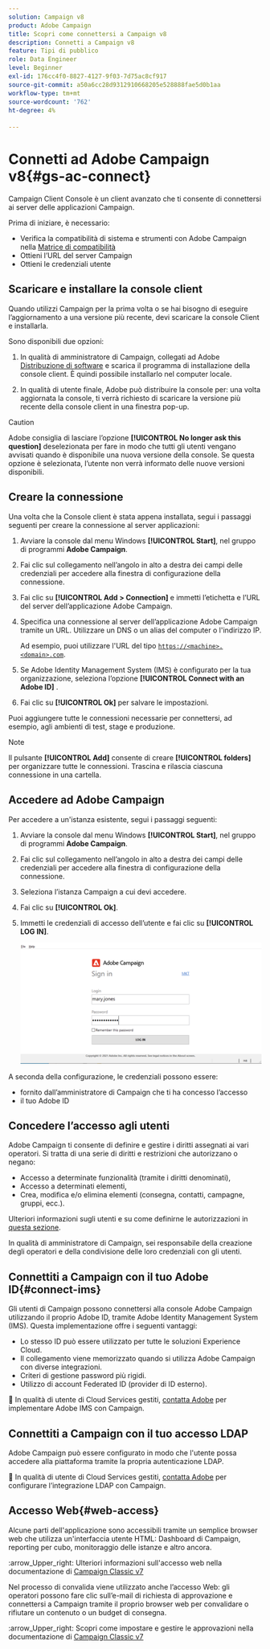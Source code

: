 ```yaml
---
solution: Campaign v8
product: Adobe Campaign
title: Scopri come connettersi a Campaign v8
description: Connetti a Campaign v8
feature: Tipi di pubblico
role: Data Engineer
level: Beginner
exl-id: 176cc4f0-8827-4127-9f03-7d75ac8cf917
source-git-commit: a50a6cc28d9312910668205e528888fae5d0b1aa
workflow-type: tm+mt
source-wordcount: '762'
ht-degree: 4%

---
```


# Connetti ad Adobe Campaign v8{#gs-ac-connect}

Campaign Client Console è un client avanzato che ti consente di connettersi ai server delle applicazioni Campaign.

Prima di iniziare, è necessario:

* Verifica la compatibilità di sistema e strumenti con Adobe Campaign nella [Matrice di compatibilità](compatibility-matrix.md)
* Ottieni l’URL del server Campaign
* Ottieni le credenziali utente

## Scaricare e installare la console client

Quando utilizzi Campaign per la prima volta o se hai bisogno di eseguire l’aggiornamento a una versione più recente, devi scaricare la console Client e installarla.

Sono disponibili due opzioni:

1. In qualità di amministratore di Campaign, collegati ad Adobe [Distribuzione di software](https://experience.adobe.com/#/downloads/content/software-distribution/encampaign.html) e scarica il programma di installazione della console client. È quindi possibile installarlo nel computer locale.

1. In qualità di utente finale, Adobe può distribuire la console per: una volta aggiornata la console, ti verrà richiesto di scaricare la versione più recente della console client in una finestra pop-up.

>[!CAUTION]
>
>Adobe consiglia di lasciare l’opzione **[!UICONTROL No longer ask this question]** deselezionata per fare in modo che tutti gli utenti vengano avvisati quando è disponibile una nuova versione della console.  Se questa opzione è selezionata, l’utente non verrà informato delle nuove versioni disponibili.

## Creare la connessione

Una volta che la Console client è stata appena installata, segui i passaggi seguenti per creare la connessione al server applicazioni:

1. Avviare la console dal menu Windows **[!UICONTROL Start]**, nel gruppo di programmi **Adobe Campaign**.

1. Fai clic sul collegamento nell’angolo in alto a destra dei campi delle credenziali per accedere alla finestra di configurazione della connessione.

1. Fai clic su **[!UICONTROL Add > Connection]** e immetti l’etichetta e l’URL del server dell’applicazione Adobe Campaign.

1. Specifica una connessione al server dell’applicazione Adobe Campaign tramite un URL. Utilizzare un DNS o un alias del computer o l&#39;indirizzo IP.

   Ad esempio, puoi utilizzare l&#39;URL del tipo [`https://<machine>.<domain>.com`](https://myserver.adobe.com).

1. Se Adobe Identity Management System (IMS) è configurato per la tua organizzazione, seleziona l’opzione **[!UICONTROL Connect with an Adobe ID]** .

1. Fai clic su **[!UICONTROL Ok]** per salvare le impostazioni.

Puoi aggiungere tutte le connessioni necessarie per connettersi, ad esempio, agli ambienti di test, stage e produzione.

>[!NOTE]
>
>Il pulsante **[!UICONTROL Add]** consente di creare **[!UICONTROL folders]** per organizzare tutte le connessioni. Trascina e rilascia ciascuna connessione in una cartella.

## Accedere ad Adobe Campaign

Per accedere a un&#39;istanza esistente, segui i passaggi seguenti:

1. Avviare la console dal menu Windows **[!UICONTROL Start]**, nel gruppo di programmi **Adobe Campaign**.

1. Fai clic sul collegamento nell’angolo in alto a destra dei campi delle credenziali per accedere alla finestra di configurazione della connessione.

1. Seleziona l’istanza Campaign a cui devi accedere.

1. Fai clic su **[!UICONTROL Ok]**.

1. Immetti le credenziali di accesso dell’utente e fai clic su **[!UICONTROL LOG IN]**.

   ![](assets/sign-in-v8.png)

A seconda della configurazione, le credenziali possono essere:

* fornito dall’amministratore di Campaign che ti ha concesso l’accesso
* il tuo Adobe ID

## Concedere l’accesso agli utenti

Adobe Campaign ti consente di definire e gestire i diritti assegnati ai vari operatori. Si tratta di una serie di diritti e restrizioni che autorizzano o negano:

* Accesso a determinate funzionalità (tramite i diritti denominati),
* Accesso a determinati elementi,
* Crea, modifica e/o elimina elementi (consegna, contatti, campagne, gruppi, ecc.).

Ulteriori informazioni sugli utenti e su come definirne le autorizzazioni in [questa sezione](permissions.md).

In qualità di amministratore di Campaign, sei responsabile della creazione degli operatori e della condivisione delle loro credenziali con gli utenti.

## Connettiti a Campaign con il tuo Adobe ID{#connect-ims}

Gli utenti di Campaign possono connettersi alla console Adobe Campaign utilizzando il proprio Adobe ID, tramite Adobe Identity Management System (IMS). Questa implementazione offre i seguenti vantaggi:

* Lo stesso ID può essere utilizzato per tutte le soluzioni Experience Cloud.
* Il collegamento viene memorizzato quando si utilizza Adobe Campaign con diverse integrazioni.
* Criteri di gestione password più rigidi.
* Utilizzo di account Federated ID (provider di ID esterno).

:speech_balloon: In qualità di utente di Cloud Services gestiti, [contatta Adobe](campaign-faq.md#support) per implementare Adobe IMS con Campaign.

## Connettiti a Campaign con il tuo accesso LDAP

Adobe Campaign può essere configurato in modo che l&#39;utente possa accedere alla piattaforma tramite la propria autenticazione LDAP.

:speech_balloon: In qualità di utente di Cloud Services gestiti, [contatta Adobe](campaign-faq.md#support) per configurare l’integrazione LDAP con Campaign.


## Accesso Web{#web-access}

Alcune parti dell&#39;applicazione sono accessibili tramite un semplice browser web che utilizza un&#39;interfaccia utente HTML: Dashboard di Campaign, reporting per cubo, monitoraggio delle istanze e altro ancora.

:arrow_Upper_right: Ulteriori informazioni sull&#39;accesso web nella documentazione di [Campaign Classic v7](https://experienceleague.adobe.com/docs/campaign-classic/using/getting-started/starting-with-adobe-campaign/campaign-workspace/adobe-campaign-workspace.html?lang=en#console-and-web-access)

Nel processo di convalida viene utilizzato anche l’accesso Web: gli operatori possono fare clic sull’e-mail di richiesta di approvazione e connettersi a Campaign tramite il proprio browser web per convalidare o rifiutare un contenuto o un budget di consegna.

:arrow_Upper_right: Scopri come impostare e gestire le approvazioni nella documentazione di [Campaign Classic v7](https://experienceleague.adobe.com/docs/campaign-classic/using/orchestrating-campaigns/orchestrate-campaigns/marketing-campaign-approval.html?lang=en#orchestrating-campaigns)
